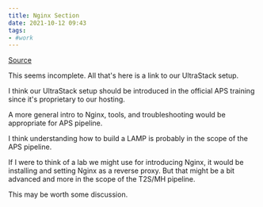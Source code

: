 ```yaml
---
title: Nginx Section
date: 2021-10-12 09:43
tags:
- #work
---
```


[Source](https://360.articulate.com/review/content/4d796a33-290f-4592-8a09-300fffd849af/review)

This seems incomplete. All that's here is a link to our UltraStack setup. 

I think our UltraStack setup should be introduced in the official APS training
since it's proprietary to our hosting. 

A more general intro to Nginx, tools, and troubleshooting would be appropriate
for APS pipeline. 

I think understanding how to build a LAMP is probably in the scope of the APS
pipeline. 

If I were to think of a lab we might use for introducing Nginx, it would be
installing and setting Nginx as a reverse proxy. But that might be a bit
advanced and more in the scope of the T2S/MH pipeline. 

This may be worth some discussion.

